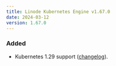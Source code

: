 ```yaml
---
title: Linode Kubernetes Engine v1.67.0
date: 2024-03-12
version: 1.67.0
---
```


### Added

- Kubernetes 1.29 support ([changelog](https://github.com/kubernetes/kubernetes/blob/master/CHANGELOG/CHANGELOG-1.29.md)).